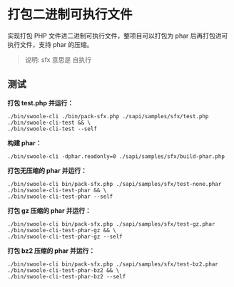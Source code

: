 # 打包二进制可执行文件

实现打包 PHP 文件进二进制可执行文件，整项目可以打包为 phar 后再打包进可执行文件，支持 phar 的压缩。
> 说明: sfx 意思是 自执行 

## 测试

**打包 test.php 并运行：**

```shell
./bin/swoole-cli ./bin/pack-sfx.php ./sapi/samples/sfx/test.php ./bin/swoole-cli-test && \
./bin/swoole-cli-test --self
```

**构建 phar：**

```shell
./bin/swoole-cli -dphar.readonly=0 ./sapi/samples/sfx/build-phar.php
```

**打包无压缩的 phar 并运行：**

```shell
./bin/swoole-cli bin/pack-sfx.php ./sapi/samples/sfx/test-none.phar ./bin/swoole-cli-test-phar && \
./bin/swoole-cli-test-phar --self
```

**打包 gz 压缩的 phar 并运行：**

```shell
./bin/swoole-cli bin/pack-sfx.php ./sapi/samples/sfx/test-gz.phar ./bin/swoole-cli-test-phar-gz && \
./bin/swoole-cli-test-phar-gz --self
```

**打包 bz2 压缩的 phar 并运行：**

```shell
./bin/swoole-cli bin/pack-sfx.php ./sapi/samples/sfx/test-bz2.phar ./bin/swoole-cli-test-phar-bz2 && \
./bin/swoole-cli-test-phar-bz2 --self
```
